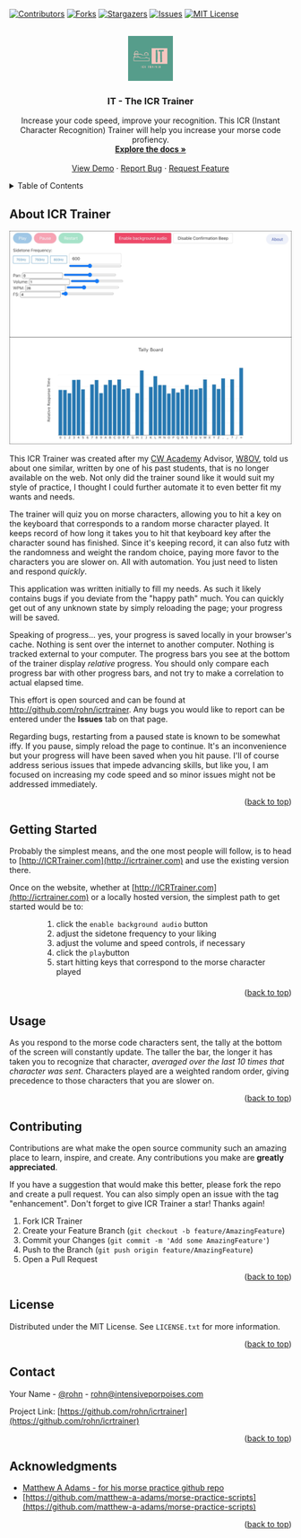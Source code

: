 <!-- Improved compatibility of back to top link: See: https://github.com/othneildrew/Best-README-Template/pull/73 -->
<a name="readme-top"></a>
<!--
*** Thanks for checking out the Best-README-Template. If you have a suggestion
*** that would make this better, please fork the repo and create a pull request
*** or simply open an issue with the tag "enhancement".
*** Don't forget to give ICR Trainer a star!
*** Thanks again! Now go create something AMAZING! :D
-->



<!-- PROJECT SHIELDS -->
<!--
*** I'm using markdown "reference style" links for readability.
*** Reference links are enclosed in brackets [ ] instead of parentheses ( ).
*** See the bottom of this document for the declaration of the reference variables
*** for contributors-url, forks-url, etc. This is an optional, concise syntax you may use.
*** https://www.markdownguide.org/basic-syntax/#reference-style-links
-->
[![Contributors][contributors-shield]][contributors-url]
[![Forks][forks-shield]][forks-url]
[![Stargazers][stars-shield]][stars-url]
[![Issues][issues-shield]][issues-url]
[![MIT License][license-shield]][license-url]



<!-- PROJECT LOGO -->
<br />
<div align="center">
  <a href="https://github.com/rohn/icrtrainer">
    <img src="images/logo.png" alt="Logo" width="80" height="80">
  </a>

<h3 align="center">IT - The ICR Trainer</h3>

  <p align="center">
    Increase your code speed, improve your recognition. This ICR (Instant Character Recognition) Trainer will help you increase your morse code profiency.
    <br />
    <a href="https://github.com/rohn/icrtrainer"><strong>Explore the docs »</strong></a>
    <br />
    <br />
    <a href="https://icrtrainer.com">View Demo</a>
    ·
    <a href="https://github.com/rohn/icrtrainer/issues">Report Bug</a>
    ·
    <a href="https://github.com/rohn/icrtrainer/issues">Request Feature</a>
  </p>
</div>



<!-- TABLE OF CONTENTS -->
<details>
  <summary>Table of Contents</summary>
  <ol>
    <li>
      <a href="#about-the-project">About ICR Trainer</a>
    </li>
    <li>
      <a href="#getting-started">Getting Started</a>
    </li>
    <li><a href="#usage">Usage</a></li>
    <li><a href="#contributing">Contributing</a></li>
    <li><a href="#license">License</a></li>
    <li><a href="#contact">Contact</a></li>
    <li><a href="#acknowledgments">Acknowledgments</a></li>
  </ol>
</details>



<!-- ABOUT ICR Trainer -->
## About ICR Trainer

[![ICR Trainer Screen Shot][product-screenshot]](https://github.com/rohn/icrtrainer/images/logo.png)

  This ICR Trainer was created after my <a href="https://cwops.org/cw-academy/">CW Academy</a> Advisor, <a href="https://www.qrz.com/db/W8OV">W8OV</a>, told us about one similar, written by one of his past students, that is no longer
  available on the web. Not only did the trainer sound like it would suit my style of practice, I thought I could further automate it to even better fit my wants and needs.


  The trainer will quiz you on morse characters, allowing you to hit a key on the keyboard that corresponds to a random morse character played. It keeps record of how long it takes you to hit that keyboard key after the character sound
  has finished. Since it's keeping record, it can also futz with the randomness and weight the random choice, paying more favor to the characters you are slower on. All with automation. You just need to listen and respond <i>quickly</i>.


  This application was written initially to fill my needs. As such it likely contains bugs if you deviate from the "happy path" much. You can quickly get out of any unknown state by simply reloading the page; your progress will be saved.


  Speaking of progress... yes, your progress is saved locally in your browser's cache. Nothing is sent over the internet to another computer. Nothing is tracked external to your computer. The progress bars you see at the bottom of the
  trainer display <i>relative</i> progress. You should only compare each progress bar with other progress bars, and not try to make a correlation to actual elapsed time.


  This effort is open sourced and can be found at <a href="http://github.com/rohn/icrtrainer">http://github.com/rohn/icrtrainer</a>. Any bugs you would like to report can be entered under the <strong>Issues</strong> tab on that page.


  Regarding bugs, restarting from a paused state is known to be somewhat iffy. If you pause, simply reload the page to continue. It's an inconvenience but your progress will have been saved when you hit pause. I'll of course address serious
  issues that impede advancing skills, but like you, I am focused on increasing my code speed and so minor issues might not be addressed immediately.


<p align="right">(<a href="#readme-top">back to top</a>)</p>



<!-- GETTING STARTED -->
## Getting Started

Probably the simplest means, and the one most people will follow, is to head to [http://ICRTrainer.com](http://icrtrainer.com) and use the existing version there.

Once on the website, whether at [http://ICRTrainer.com](http://icrtrainer.com) or a locally hosted version, the simplest path to get started would be to:

<ol style="margin-left: 60px; margin-bottom: 20px">
  <li>click the <code>enable background audio</code> button</li>
  <li>adjust the sidetone frequency to your liking</li>
  <li>adjust the volume and speed controls, if necessary</li>
  <li> click the <code>play</code>button</li>
  <li>start hitting keys that correspond to the morse character played</li>
</ol>



<p align="right">(<a href="#readme-top">back to top</a>)</p>



<!-- USAGE EXAMPLES -->
## Usage

As you respond to the morse code characters sent, the tally at the bottom of the screen will constantly update. The taller the bar, the longer it has taken you to recognize that character, <i>averaged over the last 10 times that character was sent</i>.
Characters played are a weighted random order, giving precedence to those characters that you are slower on.

<p align="right">(<a href="#readme-top">back to top</a>)</p>


<!-- CONTRIBUTING -->
## Contributing

Contributions are what make the open source community such an amazing place to learn, inspire, and create. Any contributions you make are **greatly appreciated**.

If you have a suggestion that would make this better, please fork the repo and create a pull request. You can also simply open an issue with the tag "enhancement".
Don't forget to give ICR Trainer a star! Thanks again!

1. Fork ICR Trainer
2. Create your Feature Branch (`git checkout -b feature/AmazingFeature`)
3. Commit your Changes (`git commit -m 'Add some AmazingFeature'`)
4. Push to the Branch (`git push origin feature/AmazingFeature`)
5. Open a Pull Request

<p align="right">(<a href="#readme-top">back to top</a>)</p>



<!-- LICENSE -->
## License

Distributed under the MIT License. See `LICENSE.txt` for more information.

<p align="right">(<a href="#readme-top">back to top</a>)</p>



<!-- CONTACT -->
## Contact

Your Name - [@rohn](https://twitter.com/rohn) - rohn@intensiveporpoises.com

Project Link: [https://github.com/rohn/icrtrainer](https://github.com/rohn/icrtrainer)

<p align="right">(<a href="#readme-top">back to top</a>)</p>



<!-- ACKNOWLEDGMENTS -->
## Acknowledgments

* [Matthew A Adams - for his morse practice github repo](https://github.com/matthew-a-adams/)
* [https://github.com/matthew-a-adams/morse-practice-scripts](https://github.com/matthew-a-adams/morse-practice-scripts)

<p align="right">(<a href="#readme-top">back to top</a>)</p>



<!-- MARKDOWN LINKS & IMAGES -->
<!-- https://www.markdownguide.org/basic-syntax/#reference-style-links -->
[contributors-shield]: https://img.shields.io/github/contributors/rohn/icrtrainer.svg?style=for-the-badge
[contributors-url]: https://github.com/rohn/icrtrainer/graphs/contributors
[forks-shield]: https://img.shields.io/github/forks/rohn/icrtrainer.svg?style=for-the-badge
[forks-url]: https://github.com/rohn/icrtrainer/network/members
[stars-shield]: https://img.shields.io/github/stars/rohn/icrtrainer.svg?style=for-the-badge
[stars-url]: https://github.com/rohn/icrtrainer/stargazers
[issues-shield]: https://img.shields.io/github/issues/rohn/icrtrainer.svg?style=for-the-badge
[issues-url]: https://github.com/rohn/icrtrainer/issues
[license-shield]: https://img.shields.io/github/license/rohn/icrtrainer.svg?style=for-the-badge
[license-url]: https://github.com/rohn/icrtrainer/blob/master/LICENSE.txt
[linkedin-shield]: https://img.shields.io/badge/-LinkedIn-black.svg?style=for-the-badge&logo=linkedin&colorB=555
[linkedin-url]: https://linkedin.com/in/rohnblake
[product-screenshot]: images/screenshot.jpg
[Next.js]: https://img.shields.io/badge/next.js-000000?style=for-the-badge&logo=nextdotjs&logoColor=white
[Next-url]: https://nextjs.org/
[React.js]: https://img.shields.io/badge/React-20232A?style=for-the-badge&logo=react&logoColor=61DAFB
[React-url]: https://reactjs.org/
[Vue.js]: https://img.shields.io/badge/Vue.js-35495E?style=for-the-badge&logo=vuedotjs&logoColor=4FC08D
[Vue-url]: https://vuejs.org/
[Angular.io]: https://img.shields.io/badge/Angular-DD0031?style=for-the-badge&logo=angular&logoColor=white
[Angular-url]: https://angular.io/
[Svelte.dev]: https://img.shields.io/badge/Svelte-4A4A55?style=for-the-badge&logo=svelte&logoColor=FF3E00
[Svelte-url]: https://svelte.dev/
[Laravel.com]: https://img.shields.io/badge/Laravel-FF2D20?style=for-the-badge&logo=laravel&logoColor=white
[Laravel-url]: https://laravel.com
[Bootstrap.com]: https://img.shields.io/badge/Bootstrap-563D7C?style=for-the-badge&logo=bootstrap&logoColor=white
[Bootstrap-url]: https://getbootstrap.com
[JQuery.com]: https://img.shields.io/badge/jQuery-0769AD?style=for-the-badge&logo=jquery&logoColor=white
[JQuery-url]: https://jquery.com 
[Plotly.js]: https://plotly.com/
